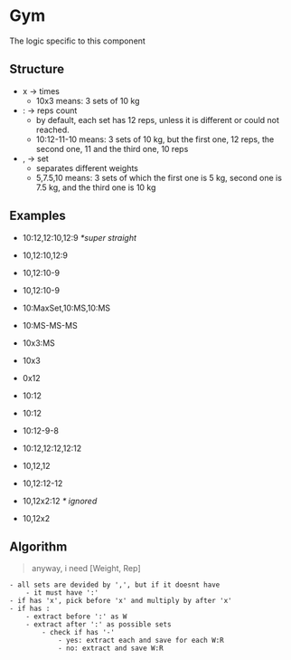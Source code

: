 # Gym
The logic specific to this component



## Structure
- x -> times
	- 10x3 means: 3 sets of 10 kg
- : -> reps count
	- by default, each set has 12 reps, unless it is different or could not reached.
	- 10:12-11-10 means: 3 sets of 10 kg, but the first one, 12 reps, the second one, 11 and the third one, 10 reps
- , -> set
	- separates different weights
	- 5,7.5,10 means: 3 sets of which the first one is 5 kg, second one is 7.5 kg, and the third one is 10 kg


## Examples
- 10:12,12:10,12:9 *\*super straight*
- 10,12:10,12:9
- 10,12:10-9
- 10,12:10-9

- 10:MaxSet,10:MS,10:MS
- 10:MS-MS-MS
- 10x3:MS
- 10x3

- 0x12
- 10:12

- 10:12
- 10:12-9-8

- 10:12,12:12,12:12
- 10,12,12
- 10,12:12-12
- 10,12x2:12 		*\* ignored*
- 10,12x2

## Algorithm
> anyway, i need [Weight, Rep]

```
- all sets are devided by ',', but if it doesnt have
	- it must have ':'
- if has 'x', pick before 'x' and multiply by after 'x'
- if has :
	- extract before ':' as W
	- extract after ':' as possible sets
		- check if has '-'
			- yes: extract each and save for each W:R
			- no: extract and save W:R
```
